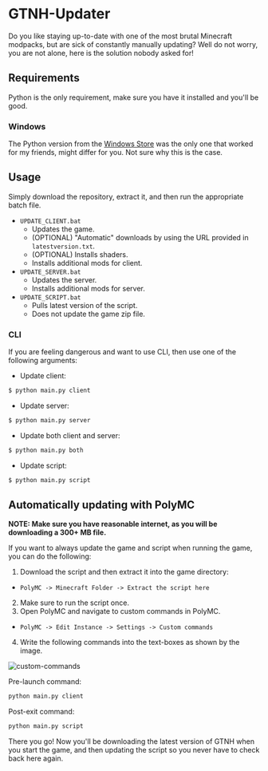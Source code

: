 # GTNH-Updater

Do you like staying up-to-date with one of the most brutal Minecraft modpacks, but are sick of constantly manually updating? Well do not worry, you are not alone, here is the solution nobody asked for!

## Requirements
Python is the only requirement, make sure you have it installed and you'll be good.

### Windows
The Python version from the [Windows Store](https://apps.microsoft.com/store/detail/python-310/9PJPW5LDXLZ5) was the only one that worked for my friends, might differ for you. Not sure why this is the case.

## Usage
Simply download the repository, extract it, and then run the appropriate batch file.

- ``UPDATE_CLIENT.bat``
  - Updates the game.
  - (OPTIONAL) "Automatic" downloads by using the URL provided in ``latestversion.txt``.
  - (OPTIONAL) Installs shaders.
  - Installs additional mods for client.
- ``UPDATE_SERVER.bat``
  - Updates the server.
  - Installs additional mods for server.
- ``UPDATE_SCRIPT.bat``
  - Pulls latest version of the script.
  - Does not update the game zip file.

### CLI
If you are feeling dangerous and want to use CLI, then use one of the following arguments:

- Update client:
```sh
$ python main.py client
```
- Update server:
```sh
$ python main.py server
```
- Update both client and server:
```sh
$ python main.py both
```
- Update script:
```sh
$ python main.py script
```

## Automatically updating with PolyMC
**NOTE: Make sure you have reasonable internet, as you will be downloading a 300+ MB file.**

If you want to always update the game and script when running the game, you can do the following:

1. Download the script and then extract it into the game directory:
  - ``PolyMC -> Minecraft Folder -> Extract the script here``
2. Make sure to run the script once.
3. Open PolyMC and navigate to custom commands in PolyMC.
  - ``PolyMC -> Edit Instance -> Settings -> Custom commands`` 
4. Write the following commands into the text-boxes as shown by the image.

![custom-commands](https://i.imgur.com/FbTJ6zq.png)

Pre-launch command:
```sh
python main.py client
```

Post-exit command:
```sh
python main.py script
```

There you go! Now you'll be downloading the latest version of GTNH when you start the game, and then updating the script so you never have to check back here again.
